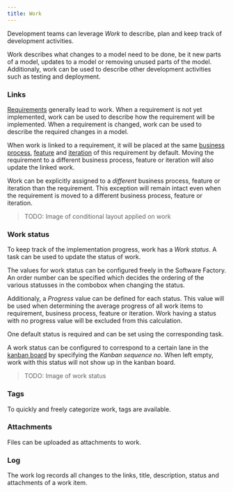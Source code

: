 ```yaml
---
title: Work
---
```


Development teams can leverage *Work* to describe, plan and keep track of development activities.

Work describes what changes to a model need to be done, be it new parts of a model, updates to a model or removing unused parts of the model. Additionaly, work can be used to describe other development activities such as testing and deployment.

### Links

[Requirements](requirements) generally lead to work. When a requirement is not yet implemented, work can be used to describe how the requirement will be implemented. When a requirement is changed, work can be used to describe the required changes in a model.

When work is linked to a requirement, it will be placed at the same [business process](business_processes), [feature](features) and [iteration](iterations) of this requirement by default. Moving the requirement to a different business process, feature or iteration will also update the linked work.

Work can be explicitly assigned to a _different_ business process, feature or iteration than the requirement. This exception will remain intact even when the requirement is moved to a different business process, feature or iteration.

> TODO: Image of conditional layout applied on work

### Work status

To keep track of the implementation progress, work has a *Work status*. A task can be used to update the status of work.

The values for work status can be configured freely in the Software Factory. An order number can be specified which decides the ordering of the various statusses in the combobox when changing the status.

Additionaly, a *Progress* value can be defined for each status. This value will be used when determining the average progress of all work items to requirement, business process, feature or iteration. Work having a status with no progress value will be excluded from this calculation.

One default status is required and can be set using the corresponding task.

A work status can be configured to correspond to a certain lane in the [kanban board](kanban_board) by specifying the *Kanban sequence no*. When left empty, work with this status will not show up in the kanban board.

> TODO: Image of work status

### Tags

To quickly and freely categorize work, tags are available.

### Attachments

Files can be uploaded as attachments to work.

### Log

The work log records all changes to the links, title, description, status and attachments of a work item.